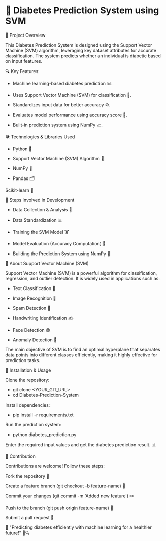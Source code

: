 # 🏥 Diabetes Prediction System using SVM

📌 Project Overview

This Diabetes Prediction System is designed using the Support Vector Machine (SVM) algorithm, leveraging key dataset attributes for accurate classification. The system predicts whether an individual is diabetic based on input features.

🔍 Key Features:

- Machine learning-based diabetes prediction 📊.

- Uses Support Vector Machine (SVM) for classification 🤖.

- Standardizes input data for better accuracy ⚙️.

- Evaluates model performance using accuracy score 🎯.

- Built-in prediction system using NumPy 📈.

🛠️ Technologies & Libraries Used

- Python 🐍

- Support Vector Machine (SVM) Algorithm 📏

- NumPy 🔢

- Pandas 🗂️

Scikit-learn 🎯

🔬 Steps Involved in Development

- Data Collection & Analysis 📂

- Data Standardization 📊

- Training the SVM Model 🏋️

- Model Evaluation (Accuracy Computation) 📏

- Building the Prediction System using NumPy 🧮

🎯 About Support Vector Machine (SVM)

Support Vector Machine (SVM) is a powerful algorithm for classification, regression, and outlier detection. It is widely used in applications such as:

- Text Classification 📝

- Image Recognition 📸

- Spam Detection 📧

- Handwriting Identification ✍️

- Face Detection 😃

- Anomaly Detection 🚨

The main objective of SVM is to find an optimal hyperplane that separates data points into different classes efficiently, making it highly effective for prediction tasks.

🚀 Installation & Usage

Clone the repository:

- git clone <YOUR_GIT_URL>
- cd Diabetes-Prediction-System

Install dependencies:

- pip install -r requirements.txt

Run the prediction system:

- python diabetes_prediction.py

Enter the required input values and get the diabetes prediction result. 📊

🤝 Contribution

Contributions are welcome! Follow these steps:

Fork the repository 🍴

Create a feature branch (git checkout -b feature-name) 🌿

Commit your changes (git commit -m 'Added new feature') ✏️

Push to the branch (git push origin feature-name) 🚀

Submit a pull request 🔄

📢 "Predicting diabetes efficiently with machine learning for a healthier future!" 🏥🔍


